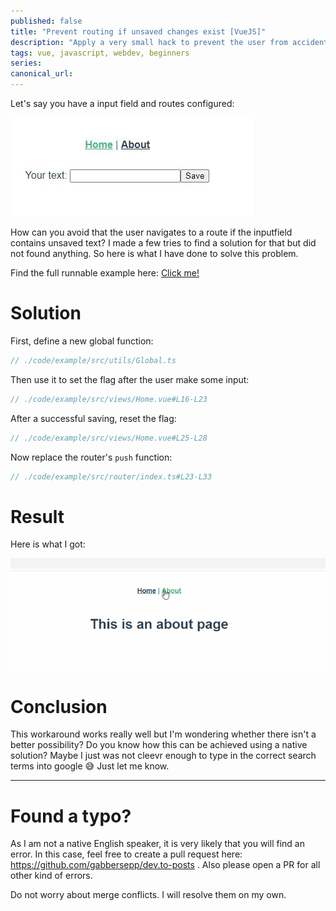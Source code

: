 ```yaml
---
published: false
title: "Prevent routing if unsaved changes exist [VueJS]"
description: "Apply a very small hack to prevent the user from accidentally switching to another page without saving changes [VueJS]"
tags: vue, javascript, webdev, beginners
series:
canonical_url:
---
```


Let's say you have a input field and routes configured:

![](./assets/form.jpg)

How can you avoid that the user navigates to a route if the inputfield contains unsaved text? I made a few tries to find a solution for that but did not found anything. So here is what I have done to solve this problem.

Find the full runnable example here: [Click me!](https://github.com/gabbersepp/dev.to-posts/tree/master/blog-posts/vuejs-avoid-routes/code/example)

# Solution
First, define a new global function:

```ts
// ./code/example/src/utils/Global.ts
```

Then use it to set the flag after the user make some input:

```ts
// ./code/example/src/views/Home.vue#L16-L23
```

After a successful saving, reset the flag:

```ts
// ./code/example/src/views/Home.vue#L25-L28
```

Now replace the router's `push` function:

```ts
// ./code/example/src/router/index.ts#L23-L33
```

# Result
Here is what I got:

![](./assets/vuejs-route.gif)

# Conclusion
This workaround works really well but I'm wondering whether there isn't a better possibility? Do you know how this can be achieved using a native solution? Maybe I just was not cleevr enough to type in the correct search terms into google :sweat_smile: Just let me know.

----

# Found a typo?
As I am not a native English speaker, it is very likely that you will find an error. In this case, feel free to create a pull request here: https://github.com/gabbersepp/dev.to-posts . Also please open a PR for all other kind of errors.

Do not worry about merge conflicts. I will resolve them on my own. 
